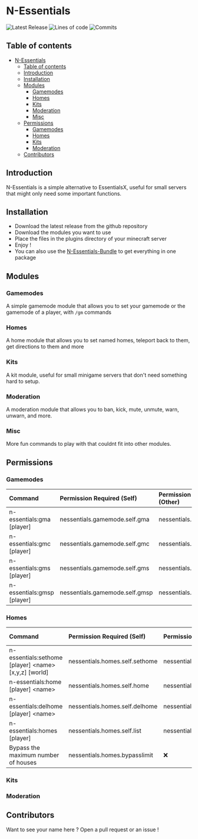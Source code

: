 # N-Essentials

![Latest Release](https://img.shields.io/github/v/release/thenoadev/n-essentials)
![Lines of code](https://img.shields.io/tokei/lines/github/thenoadev/n-essentials)
![Commits](https://img.shields.io/github/commit-activity/m/thenoadev/n-essentials)

## Table of contents

- [N-Essentials](#n-essentials)
  - [Table of contents](#table-of-contents)
  - [Introduction](#introduction)
  - [Installation](#installation)
  - [Modules](#modules)
    - [Gamemodes](#gamemodes)
    - [Homes](#homes)
    - [Kits](#kits)
    - [Moderation](#moderation)
    - [Misc](#misc)
  - [Permissions](#permissions)
    - [Gamemodes](#gamemodes-1)
    - [Homes](#homes-1)
    - [Kits](#kits-1)
    - [Moderation](#moderation-1)
  - [Contributors](#contributors)

## Introduction

N-Essentials is a simple alternative to EssentialsX, useful for small servers that might only need some important functions.

## Installation

- Download the latest release from the github repository
- Download the modules you want to use
- Place the files in the plugins directory of your minecraft server
- Enjoy !
- You can also use the [N-Essentials-Bundle]() to get everything in one package

## Modules

### Gamemodes

A simple gamemode module that allows you to set your gamemode or the gamemode of a player, with `/gm` commands

### Homes

A home module that allows you to set named homes, teleport back to them, get directions to them and more

### Kits

A kit module, useful for small minigame servers that don't need something hard to setup.

### Moderation

A moderation module that allows you to ban, kick, mute, unmute, warn, unwarn, and more.

### Misc

More fun commands to play with that couldnt fit into other modules.

## Permissions

### Gamemodes

| Command                    | Permission Required (Self)     | Permission Required (Other) | Self is default? |
|:---------------------------|:-------------------------------|:----------------------------|:----------------:|
| n-essentials:gma [player]  | nessentials.gamemode.self.gma  | nessentials.gamemode.other  |        ✅         |
| n-essentials:gmc [player]  | nessentials.gamemode.self.gmc  | nessentials.gamemode.other  |        ✅         |
| n-essentials:gms [player]  | nessentials.gamemode.self.gms  | nessentials.gamemode.other  |        ✅         |
| n-essentials:gmsp [player] | nessentials.gamemode.self.gmsp | nessentials.gamemode.other  |        ✅         |

### Homes

| Command                                               | Permission Required (Self)     | Permission Required (Other) | Self is default? |
|:------------------------------------------------------|:-------------------------------|:----------------------------|:----------------:|
| n-essentials:sethome [player] \<name> [x,y,z] [world] | nessentials.homes.self.sethome | nessentials.homes.setother  |        ✅         |
| n-essentials:home [player] \<name>                    | nessentials.homes.self.home    | nessentials.homes.homeother |        ✅         |
| n-essentials:delhome [player] \<name>                 | nessentials.homes.self.delhome | nessentials.homes.delother  |        ✅         |
| n-essentials:homes [player]                           | nessentials.homes.self.list    | nessentials.homes.listother |        ✅         |
| Bypass the maximum number of houses                   | nessentials.homes.bypasslimit  | ❌                          |        ❌         |

### Kits

### Moderation

## Contributors

Want to see your name here ? Open a pull request or an issue !